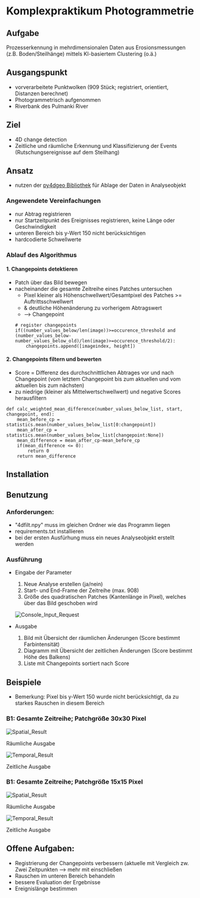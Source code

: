 # Komplexpraktikum Photogrammetrie

## Aufgabe
Prozesserkennung in mehrdimensionalen Daten aus Erosionsmessungen (z.B. Boden/Steilhänge) mittels KI-basiertem Clustering (o.ä.)


## Ausgangspunkt
- vorverarbeitete Punktwolken (909 Stück; registriert, orientiert, Distanzen berechnet)
- Photogrammetrisch aufgenommen
- Riverbank des Pulmanki River

## Ziel 
- 4D change detection
- Zeitliche und räumliche Erkennung und Klassifizierung der Events (Rutschungsereignisse auf dem Steilhang)

## Ansatz
- nutzen der [py4dgeo Bibliothek](https://github.com/3dgeo-heidelberg/py4dgeo/tree/main) für Ablage der Daten in Analyseobjekt

### Angewendete Vereinfachungen
- nur Abtrag registrieren
- nur Startzeitpunkt des Ereignisses registrieren, keine Länge oder Geschwindigkeit
- unteren Bereich bis y-Wert 150 nicht berücksichtigen
- hardcodierte Schwellwerte

### Ablauf des Algorithmus

#### 1. Changepoints detektieren
- Patch über das Bild bewegen
- nacheinander die gesamte Zeitreihe eines Patches untersuchen
    - Pixel kleiner als Höhenschwellwert/Gesamtpixel des Patches >= Auftrittsschwellwert 
    - & deutliche Höhenänderung zu vorherigem Abtragswert
    - --> Changepoint 
    ```
    # register changepoints
    if((number_values_below/len(image))>=occurence_threshold and
    (number_values_below-number_values_below_old)/len(image)>=occurence_threshold/2):
        changepoints.append([imageindex, height])
    ```
#### 2. Changepoints filtern und bewerten
- Score = Differenz des durchschnittlichen Abtrages vor und nach Changepoint (vom letztem Changepoint bis zum aktuellen und vom aktuellen bis zum nächsten)
- zu niedrige (kleiner als Mittelwertschwellwert) und negative Scores herausfiltern
```
def calc_weighted_mean_difference(number_values_below_list, start, changepoint, end):
    mean_before_cp = statistics.mean(number_values_below_list[0:changepoint])
    mean_after_cp = statistics.mean(number_values_below_list[changepoint:None])
    mean_difference = mean_after_cp-mean_before_cp
    if(mean_difference <= 0):
        return 0
    return mean_difference
```

## Installation


## Benutzung

### Anforderungen:
- "4dfilt.npy" muss im gleichen Ordner wie das Programm liegen
- requirements.txt installieren
- bei der ersten Ausfürhung muss ein neues Analyseobjekt erstellt werden 

### Ausführung
- Eingabe der Parameter
    1. Neue Analyse erstellen (ja/nein)
    2. Start- und End-Frame der Zeitreihe (max. 908)
    3. Größe des quadratischen Patches (Kantenlänge in Pixel), welches über das Bild geschoben wird

    ![Console_Input_Request](console_input.jpg)
- Ausgabe
    1. Bild mit Übersicht der räumlichen Änderungen (Score bestimmt Farbintensität)
    2. Diagramm mit Übersicht der zeitlichen Änderungen (Score bestimmt Höhe des Balkens)
    3. Liste mit Changepoints sortiert nach Score

## Beispiele
- Bemerkung: Pixel bis y-Wert 150 wurde nicht berücksichtigt, da zu starkes Rauschen in diesem Bereich

### B1: Gesamte Zeitreihe; Patchgröße 30x30 Pixel
![Spatial_Result](Spatial_Result_30pixel.png)

Räumliche Ausgabe

![Temporal_Result](Temporal_Result_30pixel.png)

Zeitliche Ausgabe

### B1: Gesamte Zeitreihe; Patchgröße 15x15 Pixel
![Spatial_Result](Spatial_Result_15pixel.png)

Räumliche Ausgabe

![Temporal_Result](Temporal_Result_15pixel2.png)

Zeitliche Ausgabe

## Offene Aufgaben:
-	Registrierung der Changepoints verbessern (aktuelle mit Vergleich zw. Zwei Zeitpunkten --> mehr mit einschließen
-	Rauschen im unteren Bereich behandeln
- bessere Evaluation der Ergebnisse
- Ereignislänge bestimmen

